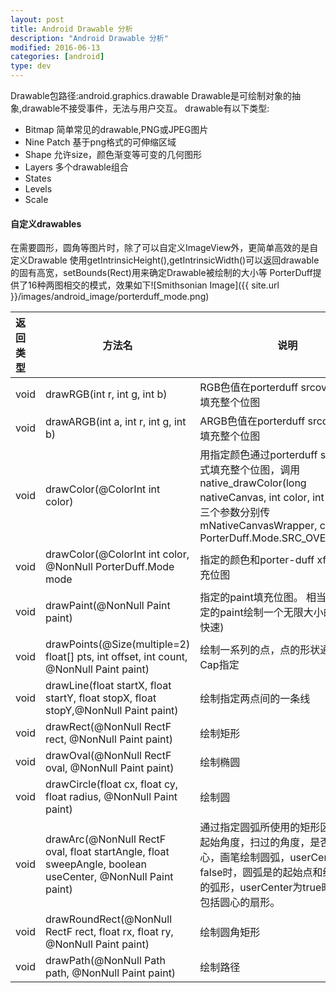 ```yaml
---
layout: post
title: Android Drawable 分析
description: "Android Drawable 分析"
modified: 2016-06-13
categories: [android]
type: dev
---
```


Drawable包路径:android.graphics.drawable
Drawable是可绘制对象的抽象,drawable不接受事件，无法与用户交互。
drawable有以下类型:  
* Bitmap 简单常见的drawable,PNG或JPEG图片  
* Nine Patch 基于png格式的可伸缩区域  
* Shape 允许size，颜色渐变等可变的几何图形  
* Layers 多个drawable组合  
* States  
* Levels  
* Scale  
#### 自定义drawables
在需要圆形，圆角等图片时，除了可以自定义ImageView外，更简单高效的是自定义Drawable
使用getIntrinsicHeight(),getIntrinsicWidth()可以返回drawable的固有高宽，setBounds(Rect)用来确定Drawable被绘制的大小等
PorterDuff提供了16种两图相交的模式，效果如下![Smithsonian Image]({{ site.url }}/images/android_image/porterduff_mode.png)





| 返回类型 | 方法名                                      | 说明                                       |
| :--- | ---------------------------------------- | ---------------------------------------- |
| void | drawRGB(int r, int g, int b)             | RGB色值在porterduff srcover模式下填充整个位图        |
| void | drawARGB(int a, int r, int g, int b)     | ARGB色值在porterduff srcover模式下填充整个位图       |
| void | drawColor(@ColorInt int color)           | 用指定颜色通过porterduff srcover模式填充整个位图，调用native_drawColor(long nativeCanvas, int color, int mode)，三个参数分别传mNativeCanvasWrapper, color, PorterDuff.Mode.SRC_OVER.nativeInt |
| void | drawColor(@ColorInt int color, @NonNull PorterDuff.Mode mode | 指定的颜色和porter-duff xfermode填充位图           |
| void | drawPaint(@NonNull Paint paint)          | 指定的paint填充位图。 相当于通过指定的paint绘制一个无限大小的矩形(更快速) |
| void | drawPoints(@Size(multiple=2) float[] pts, int offset, int count, @NonNull Paint paint) | 绘制一系列的点，点的形状通过paint的Cap指定                |
| void | drawLine(float startX, float startY, float stopX, float stopY,@NonNull Paint paint) | 绘制指定两点间的一条线                              |
| void | drawRect(@NonNull RectF rect, @NonNull Paint paint) | 绘制矩形                                     |
| void | drawOval(@NonNull RectF oval, @NonNull Paint paint) | 绘制椭圆                                     |
| void | drawCircle(float cx, float cy, float radius, @NonNull Paint paint) | 绘制圆                                      |
| void | drawArc(@NonNull RectF oval, float startAngle, float sweepAngle, boolean useCenter, @NonNull Paint paint) | 通过指定圆弧所使用的矩形区域大小，起始角度，扫过的角度，是否使用中心，画笔绘制圆弧，userCenter为false时，圆弧是的起始点和终止点连接的弧形，userCenter为true时，圆弧时包括圆心的扇形。 |
| void | drawRoundRect(@NonNull RectF rect, float rx, float ry, @NonNull Paint paint) | 绘制圆角矩形                                   |
| void | drawPath(@NonNull Path path, @NonNull Paint paint) | 绘制路径                                     |






